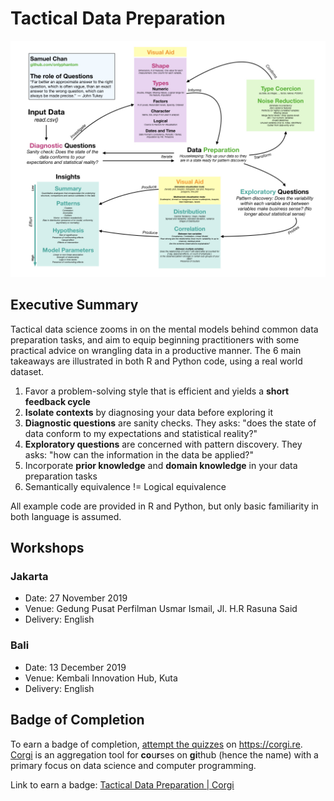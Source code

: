 # Tactical Data Preparation

![](assets/eda.jpeg)

## Executive Summary
Tactical data science zooms in on the mental models behind common data preparation tasks, and aim to equip beginning practitioners with some practical advice on wrangling data in a productive manner. The 6 main takeaways are illustrated in both R and Python code, using a real world dataset. 

1. Favor a problem-solving style that is efficient and yields a **short feedback cycle**  
2. **Isolate contexts** by diagnosing your data before exploring it  
3. **Diagnostic questions** are sanity checks. They asks: "does the state of data conform to my expectations and statistical reality?"  
4. **Exploratory questions** are concerned with pattern discovery. They asks: "how can the information in the data be applied?"  
5. Incorporate **prior knowledge** and **domain knowledge** in your data preparation tasks  
6. Semantically equivalence != Logical equivalence 

All example code are provided in R and Python, but only basic familiarity in both language is assumed. 

## Workshops
### Jakarta
- Date: 27 November 2019  
- Venue: Gedung Pusat Perfilman Usmar Ismail, Jl. H.R Rasuna Said  
- Delivery: English  

### Bali
- Date: 13 December 2019  
- Venue: Kembali Innovation Hub, Kuta  
- Delivery: English

## Badge of Completion
To earn a badge of completion, [attempt the quizzes](https://corgi.re/courses/onlyphantom/tacticaldataprep) on https://corgi.re. [Corgi](https://corgi.re) is an aggregation tool for **co**u**r**ses on **gi**thub (hence the name) with a primary focus on data science and computer programming. 

Link to earn a badge: [Tactical Data Preparation | Corgi](https://corgi.re/courses/onlyphantom/tacticaldataprep)